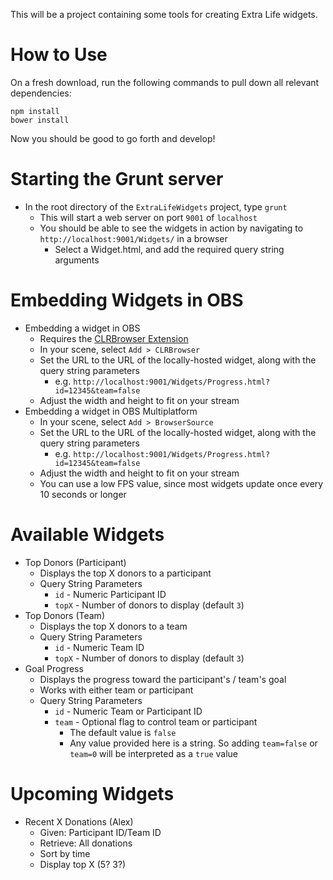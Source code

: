 This will be a project containing some tools for creating Extra Life widgets.

How to Use
==========
On a fresh download, run the following commands to pull down all relevant dependencies:

`npm install`  
`bower install`

Now you should be good to go forth and develop!

Starting the Grunt server
=========================

* In the root directory of the `ExtraLifeWidgets` project, type `grunt`
  * This will start a web server on port `9001` of `localhost`
  * You should be able to see the widgets in action by navigating to `http://localhost:9001/Widgets/` in a browser
    * Select a Widget.html, and add the required query string arguments

Embedding Widgets in OBS
========================

* Embedding a widget in OBS
  * Requires the [CLRBrowser Extension](https://obsproject.com/forum/resources/clr-browser-source-plugin.22/)
  * In your scene, select `Add > CLRBrowser`
  * Set the URL to the URL of the locally-hosted widget, along with the query string parameters
    * e.g. `http://localhost:9001/Widgets/Progress.html?id=12345&team=false`
  * Adjust the width and height to fit on your stream
* Embedding a widget in OBS Multiplatform
  * In your scene, select `Add > BrowserSource`
  * Set the URL to the URL of the locally-hosted widget, along with the query string parameters
    * e.g. `http://localhost:9001/Widgets/Progress.html?id=12345&team=false`
  * Adjust the width and height to fit on your stream
  * You can use a low FPS value, since most widgets update once every 10 seconds or longer

Available Widgets
=================

* Top Donors (Participant)
  * Displays the top X donors to a participant
  * Query String Parameters
    * `id` - Numeric Participant ID
    * `topX` - Number of donors to display (default `3`)
* Top Donors (Team)
  * Displays the top X donors to a team
  * Query String Parameters
    * `id` - Numeric Team ID
    * `topX` - Number of donors to display (default `3`)
* Goal Progress
  * Displays the progress toward the participant's / team's goal
  * Works with either team or participant
  * Query String Parameters
    * `id` - Numeric Team or Participant ID
    * `team` - Optional flag to control team or participant
      * The default value is `false`
      * Any value provided here is a string. So adding `team=false` or `team=0` will be interpreted as a `true` value

Upcoming Widgets
================

* Recent X Donations (Alex)
  * Given: Participant ID/Team ID
  * Retrieve: All donations
  * Sort by time
  * Display top X (5? 3?)
